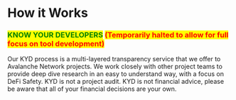 # How it Works

### <mark style="color:green;">KNOW YOUR DEVELOPERS</mark>  <mark style="color:red;">**(Temporarily halted to allow for full focus on tool development)**</mark>

Our KYD process is a multi-layered transparency service that we offer to Avalanche Network projects. We work closely with other project teams to provide deep dive research in an easy to understand way, with a focus on DeFi Safety. KYD is not a project audit. KYD is not financial advice, please be aware that all of your financial decisions are your own.&#x20;
